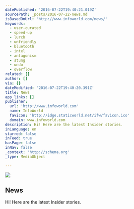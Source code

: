 ```yaml
---
datePublished: '2016-07-22T19:40:21.019Z'
sourcePath: _posts/2016-07-22-news.md
isBasedOnUrl: 'http://www.infoworld.com/news/'
keywords:
  - user-curated
  - speed-up
  - lurch
  - unfriendly
  - bluetooth
  - intel
  - antagonism
  - stung
  - undo
  - overflow
related: []
author: []
via: {}
dateModified: '2016-07-22T19:40:20.391Z'
title: News
app_links: []
publisher:
  url: 'http://www.infoworld.com'
  name: InfoWorld
  favicon: 'http://idge.staticworld.net/ifw/favicon.ico'
  domain: www.infoworld.com
description: Hi! Here are the latest Insider stories.
inLanguage: en
starred: false
inFeed: true
hasPage: false
inNav: false
_context: 'http://schema.org'
_type: MediaObject

---
```

<article style=""><img src="https://imgflo.herokuapp.com/graph/vahj1ThiexotieMo/6c0c70c8991e069d395e36239ecc2693/noop.png?input=http%3A%2F%2Fidge.staticworld.net%2Fifw%2FIFW_logo_social_300x300.png" /><h1>News</h1><p>Hi! Here are the latest Insider stories.</p></article>